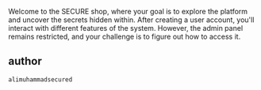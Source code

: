 Welcome to the SECURE shop, where your goal is to explore the platform and
uncover the secrets hidden within. After creating a user account, you'll
interact with different features of the system. However, the admin panel
remains restricted, and your challenge is to figure out how to access it.

## author
`alimuhammadsecured`
